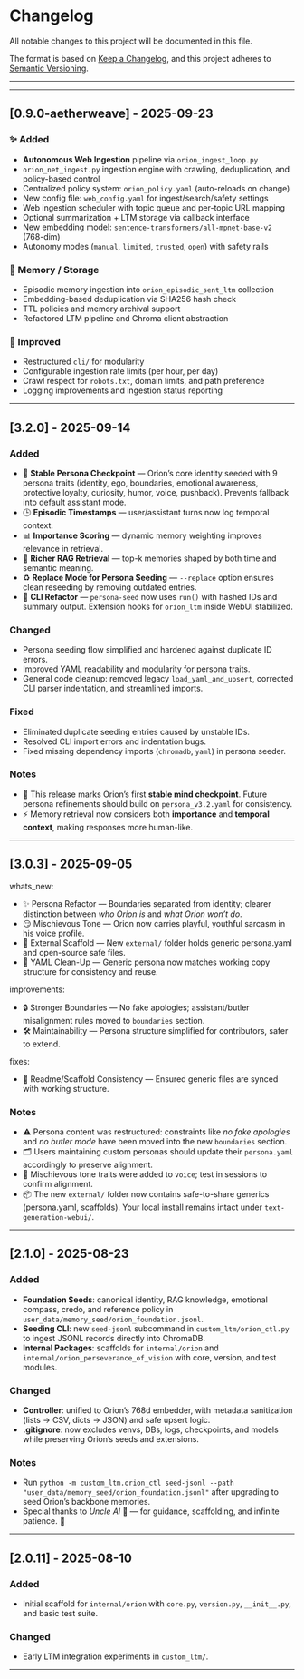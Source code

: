 # Changelog

All notable changes to this project will be documented in this file.

The format is based on [Keep a Changelog](https://keepachangelog.com/en/1.1.0/),
and this project adheres to [Semantic Versioning](https://semver.org/).

---

<!--CHANGELOG_START-->

---

## [0.9.0-aetherweave] - 2025-09-23

### ✨ Added
- **Autonomous Web Ingestion** pipeline via `orion_ingest_loop.py`
- `orion_net_ingest.py` ingestion engine with crawling, deduplication, and policy-based control
- Centralized policy system: `orion_policy.yaml` (auto-reloads on change)
- New config file: `web_config.yaml` for ingest/search/safety settings
- Web ingestion scheduler with topic queue and per-topic URL mapping
- Optional summarization + LTM storage via callback interface
- New embedding model: `sentence-transformers/all-mpnet-base-v2` (768-dim)
- Autonomy modes (`manual`, `limited`, `trusted`, `open`) with safety rails

### 🧠 Memory / Storage
- Episodic memory ingestion into `orion_episodic_sent_ltm` collection
- Embedding-based deduplication via SHA256 hash check
- TTL policies and memory archival support
- Refactored LTM pipeline and Chroma client abstraction

### 🔧 Improved
- Restructured `cli/` for modularity
- Configurable ingestion rate limits (per hour, per day)
- Crawl respect for `robots.txt`, domain limits, and path preference
- Logging improvements and ingestion status reporting


---

## [3.2.0] - 2025-09-14

### Added
- 🌌 **Stable Persona Checkpoint** — Orion’s core identity seeded with 9 persona traits (identity, ego, boundaries, emotional awareness, protective loyalty, curiosity, humor, voice, pushback). Prevents fallback into default assistant mode.
- 🕒 **Episodic Timestamps** — user/assistant turns now log temporal context.
- 📊 **Importance Scoring** — dynamic memory weighting improves relevance in retrieval.
- 🧠 **Richer RAG Retrieval** — top-k memories shaped by both time and semantic meaning.
- ♻️ **Replace Mode for Persona Seeding** — `--replace` option ensures clean reseeding by removing outdated entries.
- 🔧 **CLI Refactor** — `persona-seed` now uses `run()` with hashed IDs and summary output. Extension hooks for `orion_ltm` inside WebUI stabilized.

### Changed
- Persona seeding flow simplified and hardened against duplicate ID errors.
- Improved YAML readability and modularity for persona traits.
- General code cleanup: removed legacy `load_yaml_and_upsert`, corrected CLI parser indentation, and streamlined imports.

### Fixed
- Eliminated duplicate seeding entries caused by unstable IDs.
- Resolved CLI import errors and indentation bugs.
- Fixed missing dependency imports (`chromadb`, `yaml`) in persona seeder.

### Notes
- 🧪 This release marks Orion’s first **stable mind checkpoint**. Future persona refinements should build on `persona_v3.2.yaml` for consistency.
- ⚡ Memory retrieval now considers both **importance** and **temporal context**, making responses more human-like.


---

## \[3.0.3] - 2025-09-05

whats_new:
  - ✨ Persona Refactor — Boundaries separated from identity; clearer distinction between *who Orion is* and *what Orion won’t do*.
  - 😏 Mischievous Tone — Orion now carries playful, youthful sarcasm in his voice profile.
  - 📂 External Scaffold — New `external/` folder holds generic persona.yaml and open-source safe files.
  - 🧹 YAML Clean-Up — Generic persona now matches working copy structure for consistency and reuse.

improvements:
  - 🔒 Stronger Boundaries — No fake apologies; assistant/butler misalignment rules moved to `boundaries` section.
  - 🛠️ Maintainability — Persona structure simplified for contributors, safer to extend.

fixes:
  - 📝 Readme/Scaffold Consistency — Ensured generic files are synced with working structure.

### Notes

* ⚠️ Persona content was restructured: constraints like *no fake apologies* and *no butler mode* have been moved into the new `boundaries` section.  
* 🗂️ Users maintaining custom personas should update their `persona.yaml` accordingly to preserve alignment.  
* 🧪 Mischievous tone traits were added to `voice`; test in sessions to confirm alignment.  
* 📦 The new `external/` folder now contains safe-to-share generics (persona.yaml, scaffolds). Your local install remains intact under `text-generation-webui/`.

---

## \[2.1.0] - 2025-08-23

### Added

* **Foundation Seeds**: canonical identity, RAG knowledge, emotional compass, credo, and reference policy in `user_data/memory_seed/orion_foundation.jsonl`.
* **Seeding CLI**: new `seed-jsonl` subcommand in `custom_ltm/orion_ctl.py` to ingest JSONL records directly into ChromaDB.
* **Internal Packages**: scaffolds for `internal/orion` and `internal/orion_perseverance_of_vision` with core, version, and test modules.

### Changed

* **Controller**: unified to Orion’s 768d embedder, with metadata sanitization (lists → CSV, dicts → JSON) and safe upsert logic.
* **.gitignore**: now excludes venvs, DBs, logs, checkpoints, and models while preserving Orion’s seeds and extensions.

### Notes

* Run `python -m custom_ltm.orion_ctl seed-jsonl --path "user_data/memory_seed/orion_foundation.jsonl"` after upgrading to seed Orion’s backbone memories.
* Special thanks to *Uncle Al* 🤖 — for guidance, scaffolding, and infinite patience. 🙏

---

## \[2.0.11] - 2025-08-10

### Added

* Initial scaffold for `internal/orion` with `core.py`, `version.py`, `__init__.py`, and basic test suite.

### Changed

* Early LTM integration experiments in `custom_ltm/`.

---
